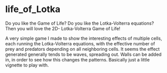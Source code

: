 # life_of_Lotka
Do you like the Game of Life? Do you like the Lotka-Volterra equations? Then you will love the 2D- Lotka-Volterra Game of Life!

A very simple game I made to show the interesting effects of multiple cells, each running the Lotka-Volterra equations, with the effective number of prey and predators depending on all neighboring cells. It seems the effect generated generally tends to be waves, spreading out. Walls can be added in, in order to see how this changes the patterns. Basically just a little vignette to play with.

